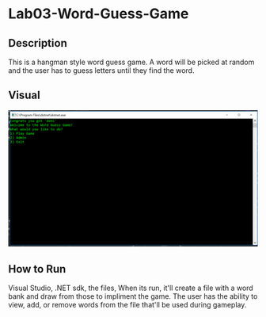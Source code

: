 # Lab03-Word-Guess-Game

## Description
This is a hangman style word guess game. A word will be picked at random and the user has to guess letters until they find the word. 

## Visual
![alt text](https://github.com/MinMaxed/Lab03-Word-Guess-Redo/blob/master/Visual.png)

## How to Run
Visual Studio, .NET sdk, the files, 
When its run, it'll create a file with a word bank and draw from those to impliment the game. The user has the ability to view, add, or remove words from the file that'll be used during gameplay.

